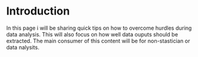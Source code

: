# Introduction
In this page i will be sharing quick tips on how to overcome hurdles during data analysis. This will also focus on how well data ouputs should be extracted. The main consumer of this content will be for non-stastician or data nalysits.
